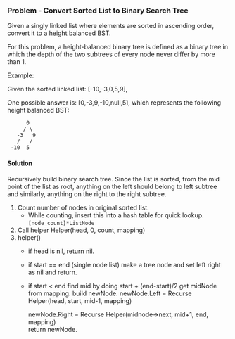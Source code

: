### Problem -  Convert Sorted List to Binary Search Tree

Given a singly linked list where elements are sorted in ascending order, convert it to a height balanced BST.

For this problem, a height-balanced binary tree is defined as a binary tree in which the depth of the two subtrees of every node never differ by more than 1.

Example:

Given the sorted linked list: [-10,-3,0,5,9],

One possible answer is: [0,-3,9,-10,null,5], which represents the following height balanced BST:
```
      0
     / \
   -3   9
   /   /
 -10  5
```

#### Solution

Recursively build binary search tree. 
Since the list is sorted, from the mid point of the list as root, anything on the left should belong to left subtree and similarly, anything on the right to the right subtree. 

1. Count number of nodes in original sorted list. 
	- While counting, insert this into a hash table for quick lookup. 
		```[node_count]*ListNode```
2. Call helper Helper(head, 0, count, mapping)
3. helper()
	- if head is nil, return nil. 
	- if start == end (single node list)
		make a tree node and set left right as nil and return. 
	- if start < end 
		find mid by doing start + (end-start)/2
		get midNode from mapping. 
		build newNode.
		newNode.Left = Recurse Helper(head, start, mid-1, mapping)

		newNode.Right = Recurse Helper(midnode->next, mid+1, end, mapping)	
		return newNode. 
